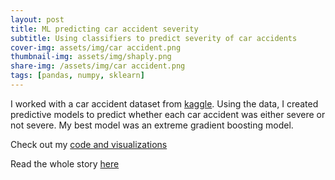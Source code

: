 ```yaml
---
layout: post
title: ML predicting car accident severity
subtitle: Using classifiers to predict severity of car accidents
cover-img: assets/img/car accident.png
thumbnail-img: assets/img/shaply.png
share-img: /assets/img/car accident.png
tags: [pandas, numpy, sklearn]
---
```


I worked with a car accident dataset from [kaggle](https://www.kaggle.com/sobhanmoosavi/us-accidents). Using the data, I created predictive models to predict whether each car accident was either severe or not severe. My best model was an extreme gradient boosting model.

Check out my [code and visualizations](https://github.com/Bada-S/Car-accident-ml/blob/master/ML-car-accidents-Copy1%20(1).ipynb)

Read the whole story [here](https://medium.com/@jamessopkin_70258/machine-learning-to-predict-car-accident-severity-f34b17a24473)
